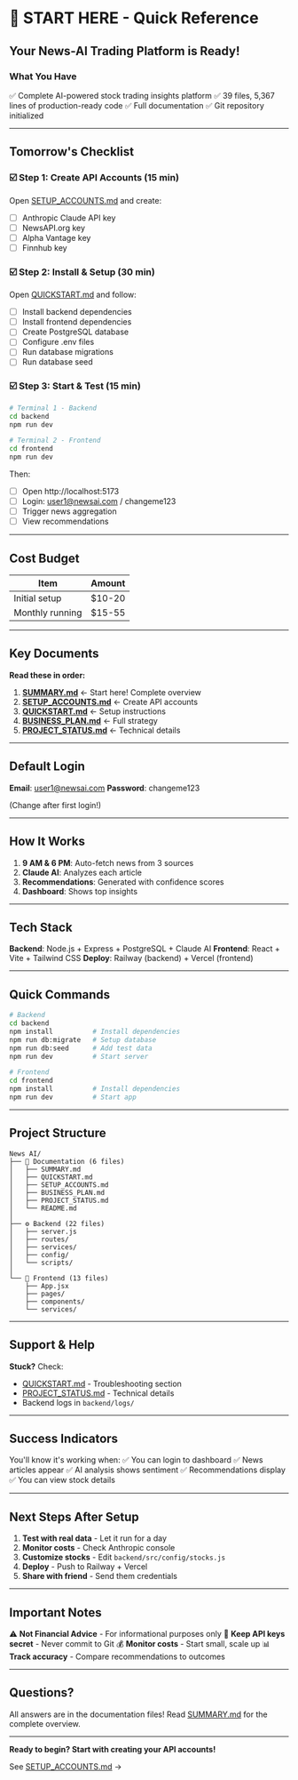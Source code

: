 # 🚀 START HERE - Quick Reference

## Your News-AI Trading Platform is Ready!

### What You Have
✅ Complete AI-powered stock trading insights platform
✅ 39 files, 5,367 lines of production-ready code
✅ Full documentation
✅ Git repository initialized

---

## Tomorrow's Checklist

### ☑️ Step 1: Create API Accounts (15 min)
Open [SETUP_ACCOUNTS.md](SETUP_ACCOUNTS.md) and create:
- [ ] Anthropic Claude API key
- [ ] NewsAPI.org key  
- [ ] Alpha Vantage key
- [ ] Finnhub key

### ☑️ Step 2: Install & Setup (30 min)
Open [QUICKSTART.md](QUICKSTART.md) and follow:
- [ ] Install backend dependencies
- [ ] Install frontend dependencies
- [ ] Create PostgreSQL database
- [ ] Configure .env files
- [ ] Run database migrations
- [ ] Run database seed

### ☑️ Step 3: Start & Test (15 min)
```bash
# Terminal 1 - Backend
cd backend
npm run dev

# Terminal 2 - Frontend  
cd frontend
npm run dev
```

Then:
- [ ] Open http://localhost:5173
- [ ] Login: user1@newsai.com / changeme123
- [ ] Trigger news aggregation
- [ ] View recommendations

---

## Cost Budget

| Item | Amount |
|------|--------|
| Initial setup | $10-20 |
| Monthly running | $15-55 |

---

## Key Documents

**Read these in order:**

1. **[SUMMARY.md](SUMMARY.md)** ← Start here! Complete overview
2. **[SETUP_ACCOUNTS.md](SETUP_ACCOUNTS.md)** ← Create API accounts
3. **[QUICKSTART.md](QUICKSTART.md)** ← Setup instructions
4. **[BUSINESS_PLAN.md](BUSINESS_PLAN.md)** ← Full strategy
5. **[PROJECT_STATUS.md](PROJECT_STATUS.md)** ← Technical details

---

## Default Login

**Email**: user1@newsai.com
**Password**: changeme123

(Change after first login!)

---

## How It Works

1. **9 AM & 6 PM**: Auto-fetch news from 3 sources
2. **Claude AI**: Analyzes each article
3. **Recommendations**: Generated with confidence scores
4. **Dashboard**: Shows top insights

---

## Tech Stack

**Backend**: Node.js + Express + PostgreSQL + Claude AI
**Frontend**: React + Vite + Tailwind CSS
**Deploy**: Railway (backend) + Vercel (frontend)

---

## Quick Commands

```bash
# Backend
cd backend
npm install          # Install dependencies
npm run db:migrate   # Setup database
npm run db:seed      # Add test data
npm run dev          # Start server

# Frontend
cd frontend
npm install          # Install dependencies
npm run dev          # Start app
```

---

## Project Structure

```
News AI/
├── 📄 Documentation (6 files)
│   ├── SUMMARY.md
│   ├── QUICKSTART.md
│   ├── SETUP_ACCOUNTS.md
│   ├── BUSINESS_PLAN.md
│   ├── PROJECT_STATUS.md
│   └── README.md
│
├── ⚙️ Backend (22 files)
│   ├── server.js
│   ├── routes/
│   ├── services/
│   ├── config/
│   └── scripts/
│
└── 🎨 Frontend (13 files)
    ├── App.jsx
    ├── pages/
    ├── components/
    └── services/
```

---

## Support & Help

**Stuck?** Check:
- [QUICKSTART.md](QUICKSTART.md) - Troubleshooting section
- [PROJECT_STATUS.md](PROJECT_STATUS.md) - Technical details
- Backend logs in `backend/logs/`

---

## Success Indicators

You'll know it's working when:
✅ You can login to dashboard
✅ News articles appear
✅ AI analysis shows sentiment
✅ Recommendations display
✅ You can view stock details

---

## Next Steps After Setup

1. **Test with real data** - Let it run for a day
2. **Monitor costs** - Check Anthropic console
3. **Customize stocks** - Edit `backend/src/config/stocks.js`
4. **Deploy** - Push to Railway + Vercel
5. **Share with friend** - Send them credentials

---

## Important Notes

⚠️ **Not Financial Advice** - For informational purposes only
🔐 **Keep API keys secret** - Never commit to Git
💰 **Monitor costs** - Start small, scale up
📊 **Track accuracy** - Compare recommendations to outcomes

---

## Questions?

All answers are in the documentation files!
Read [SUMMARY.md](SUMMARY.md) for the complete overview.

---

**Ready to begin? Start with creating your API accounts!**

See [SETUP_ACCOUNTS.md](SETUP_ACCOUNTS.md) →
